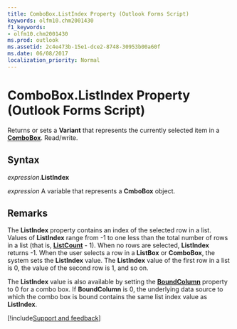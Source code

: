 ```yaml
---
title: ComboBox.ListIndex Property (Outlook Forms Script)
keywords: olfm10.chm2001430
f1_keywords:
- olfm10.chm2001430
ms.prod: outlook
ms.assetid: 2c4e473b-15e1-dce2-8748-30953b00a60f
ms.date: 06/08/2017
localization_priority: Normal
---
```



# ComboBox.ListIndex Property (Outlook Forms Script)

Returns or sets a **Variant** that represents the currently selected item in a **[ComboBox](Outlook.combobox.md)**. Read/write.


## Syntax

_expression_.**ListIndex**

_expression_ A variable that represents a **CmboBox** object.


## Remarks

The  **ListIndex** property contains an index of the selected row in a list. Values of **ListIndex** range from -1 to one less than the total number of rows in a list (that is, **[ListCount](Outlook.combobox.listcount.md)** - 1). When no rows are selected, **ListIndex** returns -1. When the user selects a row in a **ListBox** or **ComboBox**, the system sets the  **ListIndex** value. The **ListIndex** value of the first row in a list is 0, the value of the second row is 1, and so on.

The  **ListIndex** value is also available by setting the **[BoundColumn](Outlook.combobox.boundcolumn.md)** property to 0 for a combo box. If **BoundColumn** is 0, the underlying data source to which the combo box is bound contains the same list index value as **ListIndex**.

[!include[Support and feedback](~/includes/feedback-boilerplate.md)]